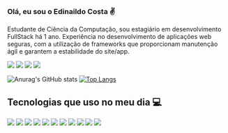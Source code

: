 ### Olá, eu sou o Edinaildo Costa ✌️

Estudante de Ciência da Computação, sou estagiário em desenvolvimento FullStack há 1 ano. Experiência no desenvolvimento de aplicações web seguras, com a utilização de frameworks que proporcionam manutenção ágil e garantem a estabilidade do site/app.

[![](https://img.shields.io/badge/LinkedIn-0077B5?style=for-the-badge&logo=linkedin&logoColor=white)](https://www.linkedin.com/in/edinaildocosta/)
[![](https://img.shields.io/badge/Gmail-D14836?style=for-the-badge&logo=gmail&logoColor=white)](mailto:edinaildopereira2013@gmail.com)
[![](https://img.shields.io/badge/Instagram-E4405F?style=for-the-badge&logo=instagram&logoColor=white)](https://instagram.com/edinaildo_)
[![](https://img.shields.io/badge/WhatsApp-25D366?style=for-the-badge&logo=whatsapp&logoColor=white)](https://instagram.com/edinaildo_)

![Anurag's GitHub stats](https://github-readme-stats.vercel.app/api?username=Edinaildo&show_icons=true&bg_color=0000000000)
[![Top Langs](https://github-readme-stats.vercel.app/api/top-langs/?username=Edinaildo&hide_progress=true)](https://github.com/anuraghazra/github-readme-stats)

## Tecnologias que uso no meu dia 💻

[![](https://img.shields.io/badge/GIT-E44C30?style=for-the-badge&logo=git&logoColor=white)]()
[![](https://img.shields.io/badge/HTML-239120?style=for-the-badge&logo=html5&logoColor=white)]()
[![](https://img.shields.io/badge/JavaScript-F7DF1E?style=for-the-badge&logo=javascript&logoColor=black)]()
[![](https://img.shields.io/badge/Markdown-000000?style=for-the-badge&logo=markdown&logoColor=white)]()
[![](https://img.shields.io/badge/CSS-239120?&style=for-the-badge&logo=css3&logoColor=white)]()
[![](https://img.shields.io/badge/Python-14354C?style=for-the-badge&logo=python&logoColor=white)]()
[![](https://img.shields.io/badge/Bootstrap-563D7C?style=for-the-badge&logo=bootstrap&logoColor=white)]()
[![](https://img.shields.io/badge/Vue.js-35495E?style=for-the-badge&logo=vue.js&logoColor=4FC08D)]()
[![](https://img.shields.io/badge/Django-092E20?style=for-the-badge&logo=django&logoColor=white)]()
[![](https://img.shields.io/badge/PostgreSQL-316192?style=for-the-badge&logo=postgresql&logoColor=white)]()
[![](https://img.shields.io/badge/Ubuntu-E95420?style=for-the-badge&logo=ubuntu&logoColor=white)]()[](url)
